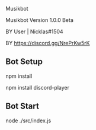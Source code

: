 Musikbot

Musikbot Version 1.0.0 Beta

BY User | Nicklas#1504

BY https://discord.gg/NrePrKw5rK


## Bot Setup

npm install


npm install discord-player


## Bot Start

node ./src/index.js
